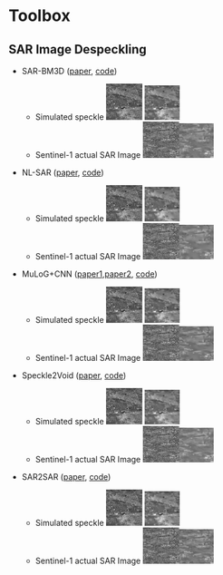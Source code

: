 # Toolbox

## SAR Image Despeckling


- SAR-BM3D ([paper](https://ieeexplore.ieee.org/abstract/document/6564458?casa_token=0kPZY3PCIWQAAAAA:zX4dRU97MNB8WZFzbblMyueVn5QoLEgE7poZ4DRfBNCVLCsXjeAAQglwJsZbDDR65Hpqaqf4), [code](http://www.grip.unina.it/web-download.html?dir=JSROOT/SAR-BM3D))
  - Simulated speckle
    <img src="./img/simulated_noisy.png" alt="noisy" style="zoom:12.8%;" /> <img src="./img/simulated_SARBM3D.png" alt="simu_SARBM3D" style="zoom:12%;" />
  - Sentinel-1 actual SAR Image
    <img src="./img/real_Sentinel_1.png" alt="S1" style="zoom:12.8%;" /><img src="./img/real_SARBM3D.png" alt="S1" style="zoom:12%;" />

- NL-SAR ([paper](https://scholar.google.com/scholar_url?url=https://ieeexplore.ieee.org/iel7/36/4358812/06905794.pdf%3Fcasa_token%3DvWHC9cshbxQAAAAA:cIdkE6aVbxXByga6knKY62NdoCu3t4gmM_6Ti_5v8mtWcWG6ftyHF876bOzfv39Ex3d3Iy4f&hl=fr&sa=T&oi=gsb-gga&ct=res&cd=0&d=16195860779042671272&ei=ZGXMYKSoNYjcmwG-64WICg&scisig=AAGBfm1PseS8p6LGGtv2MxXAw9L16H91cw), [code](https://www.charles-deledalle.fr/pages/nlsar.php))
  - Simulated speckle
    <img src="./img/simulated_noisy.png" alt="noisy" style="zoom:12.8%;" /> <img src="./img/simulated_NLSAR.png" alt="simu_NLSAR" style="zoom:12%;" />
  - Sentinel-1 actual SAR Image
    <img src="./img/real_Sentinel_1.png" alt="S1" style="zoom:12.8%;" /><img src="./img/real_NLSAR.png" alt="nlsar" style="zoom:12%;" />

- MuLoG+CNN ([paper1](https://scholar.google.com/scholar_url?url=https://ieeexplore.ieee.org/iel7/83/4358840/07944674.pdf%3Fcasa_token%3DA7u8mWTc7kIAAAAA:WH8ncjT0xu2NCpm7q57acd_Fc1lIBKdSOoajAlESItkSjiIqlFtj1rKXutddOGx22XBVX7Os&hl=fr&sa=T&oi=gsb-gga&ct=res&cd=0&d=6355785246459597091&ei=2WXMYP_wNsvhmQGx5IX4Cw&scisig=AAGBfm2we1Fn87WuVe6wo-XR5_3yfNas6w),[paper2](https://scholar.google.com/scholar_url?url=https://www.mdpi.com/2072-4292/12/16/2636/pdf&hl=fr&sa=T&oi=gsb-gga&ct=res&cd=0&d=15539376496507122988&ei=82XMYLHNGYXSmAGuvJ7YDw&scisig=AAGBfm2htZPDFVoRt29_oIe0NWRPuGQGPw), [code](https://www.charles-deledalle.fr/pages/mulog.php))
  - Simulated speckle
    <img src="./img/simulated_noisy.png" alt="noisy" style="zoom:12.8%;" /> <img src="./img/simulated_MuLoG_CNN.png" alt="simu_mulog" style="zoom:12%;" />
  - Sentinel-1 actual SAR Image
    <img src="./img/real_Sentinel_1.png" alt="S1" style="zoom:12.8%;" /><img src="./img/real_MuLoG_CNN.png" alt="mulog" style="zoom:12%;" />

- Speckle2Void ([paper](https://scholar.google.com/scholar_url?url=https://ieeexplore.ieee.org/iel7/36/4358812/09383788.pdf%3Fcasa_token%3DERkCSfuyRQkAAAAA:yLo4vQurfnYR4VHImwuySazPbVsSAe7MlheWCDqogTUmX5xO1043MT_a9pz8_F01qr-CJF3K&hl=fr&sa=T&oi=gsb-gga&ct=res&cd=0&d=9057156299631691230&ei=fWbMYMWcKM6Fy9YP28-JiAM&scisig=AAGBfm0ei8BVsinYAQsypGbXwB7NGiOwpg), [code](https://github.com/diegovalsesia/speckle2void))
  - Simulated speckle
    <img src="./img/simulated_noisy.png" alt="noisy" style="zoom:12.8%;" /> <img src="./img/simulated_S2V.png" alt="simu_S2V" style="zoom:12%;" />
  - Sentinel-1 actual SAR Image
    <img src="./img/real_Sentinel_1.png" alt="S1" style="zoom:12.8%;" /><img src="./img/real_S2V.png" alt="S2V" style="zoom:12%;" />

- SAR2SAR ([paper](https://scholar.google.com/scholar_url?url=https://ieeexplore.ieee.org/iel7/4609443/9314330/09399231.pdf&hl=fr&sa=T&oi=gsb-gga&ct=res&cd=0&d=9916710335779332870&ei=y2bMYLi-LojcmwG-64WICg&scisig=AAGBfm06WlK7OnvMmzV5w-nPPD5arVSgFg), [code](https://gitlab.telecom-paris.fr/ring/sar2sar))
  - Simulated speckle
    <img src="./img/simulated_noisy.png" alt="noisy" style="zoom:12.8%;" /> <img src="./img/simulated_S2S.png" alt="simu_S2S" style="zoom:12%;" />
  - Sentinel-1 actual SAR Image
    <img src="./img/real_Sentinel_1.png" alt="S1" style="zoom:12.8%;" /><img src="./img/real_S2S.png" alt="S2S" style="zoom:12%;" />








